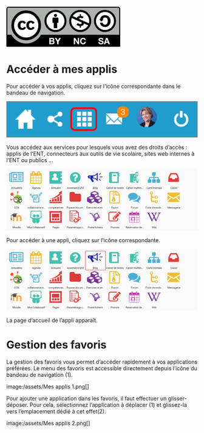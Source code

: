 ![](../../wp-content/uploads/2015/03/CC-BY-NC-SA-3.0-FR-300x105.png)

Accéder à mes applis
====================

Pour accéder à vos applis, cliquez sur l’icône correspondante dans le bandeau de navigation.

![](../../wp-content/uploads/2015/06/a16.png)

Vous accédez aux services pour lesquels vous avez des droits d’accès : applis de l’ENT, connecteurs aux outils de vie scolaire, sites web internes à l’ENT ou publics …

![](/assets/1.png)

Pour accéder à une appli, cliquez sur l’icône correspondante.

![](/assets/2.png)

La page d’accueil de l’appli apparaît.

Gestion des favoris
===================

La gestion des favoris vous permet d’accéder rapidement à vos applications préférées. Le menu des favoris est accessible directement depuis l’icône du bandeau de navigation (1).

image:/assets/Mes applis 1.png\[\]

Pour ajouter une application dans les favoris, il faut effectuer un glisser-déposer. Pour cela, sélectionnez l’application à déplacer (1) et glissez-la vers l’emplacement dédié à cet effet(2).

image:/assets/Mes applis 2.png\[\]
